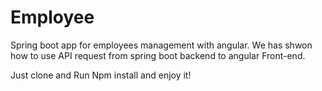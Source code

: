 # Employee
Spring boot app for employees management with angular.
We has shwon how to use API request from spring boot backend to angular Front-end.

Just clone and Run Npm install and enjoy it!
